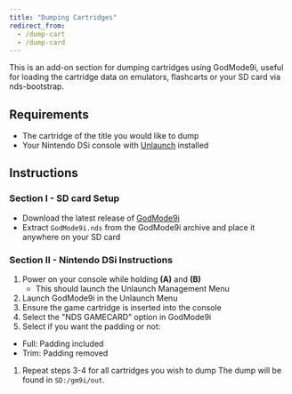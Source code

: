 ```yaml
---
title: "Dumping Cartridges"
redirect_from:
  - /dump-cart
  - /dump-card
---
```


This is an add-on section for dumping cartridges using GodMode9i, useful for loading the cartridge data on emulators, flashcarts or your SD card via nds-bootstrap.

## Requirements
* The cartridge of the title you would like to dump
* Your Nintendo DSi console with [Unlaunch](installing-unlaunch) installed

## Instructions
### Section I - SD card Setup

- Download the latest release of [GodMode9i](https://github.com/RocketRobz/godmode9i/releases/latest)
- Extract `GodMode9i.nds` from the GodMode9i archive and place it anywhere on your SD card

### Section II - Nintendo DSi Instructions

1. Power on your console while holding **(A)** and **(B)**
   - This should launch the Unlaunch Management Menu
1. Launch GodMode9i in the Unlaunch Menu
1. Ensure the game cartridge is inserted into the console
1. Select the "NDS GAMECARD" option in GodMode9i
1. Select if you want the padding or not:
  - Full: Padding included
  - Trim: Padding removed
1. Repeat steps 3-4 for all cartridges you wish to dump
The dump will be found in `SD:/gm9i/out`.
